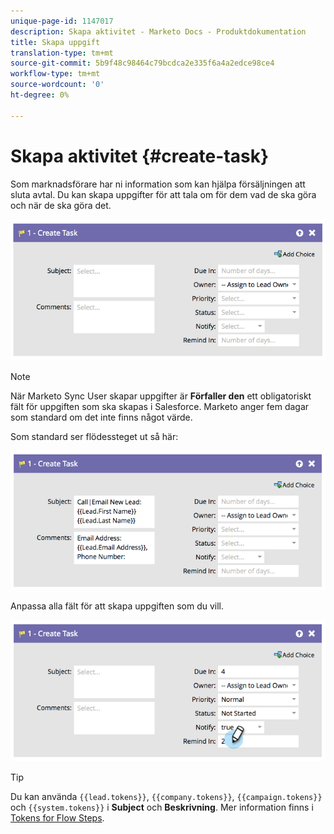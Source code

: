```yaml
---
unique-page-id: 1147017
description: Skapa aktivitet - Marketo Docs - Produktdokumentation
title: Skapa uppgift
translation-type: tm+mt
source-git-commit: 5b9f48c98464c79bcdca2e335f6a4a2edce98ce4
workflow-type: tm+mt
source-wordcount: '0'
ht-degree: 0%

---
```



# Skapa aktivitet {#create-task}

Som marknadsförare har ni information som kan hjälpa försäljningen att sluta avtal. Du kan skapa uppgifter för att tala om för dem vad de ska göra och när de ska göra det.

![](assets/image2014-9-22-14-3a54-3a46.png)

>[!NOTE]
>
>När Marketo Sync User skapar uppgifter är **Förfaller den** ett obligatoriskt fält för uppgiften som ska skapas i Salesforce. Marketo anger fem dagar som standard om det inte finns något värde.

Som standard ser flödessteget ut så här:

![](assets/image2014-9-22-14-3a54-3a49.png)

Anpassa alla fält för att skapa uppgiften som du vill.

![](assets/image2014-9-22-14-3a54-3a52.png)

>[!TIP]
>
>Du kan använda `{{lead.tokens}}`, `{{company.tokens}}`, `{{campaign.tokens}}` och `{{system.tokens}}` i **Subject** och **Beskrivning**. Mer information finns i [Tokens for Flow Steps](/help/marketo/product-docs/core-marketo-concepts/smart-campaigns/flow-actions/use-tokens-in-flow-steps.md).
